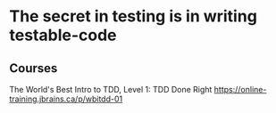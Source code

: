 # The secret in testing is in writing testable-code

## Courses

The World's Best Intro to TDD, Level 1: TDD Done Right
https://online-training.jbrains.ca/p/wbitdd-01
